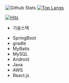 <!-- ### Hi there 👋 -->
![Github Stats](https://github-readme-stats.vercel.app/api?username=kojoo112&show_icons=true&theme=tokyonight)
[![Top Langs](https://github-readme-stats.vercel.app/api/top-langs/?username=kojoo112&layout=compact&theme=tokyonight)](https://github.com/anuraghazra/github-readme-stats)


[![Hits](https://hits.seeyoufarm.com/api/count/incr/badge.svg?url=https%3A%2F%2Fgithub.com%2Fkojoo112&count_bg=%23FAFB40&title_bg=%23E50909&icon=&icon_color=%231D0808&title=hits&edge_flat=false)](https://hits.seeyoufarm.com)


* 기술스택
 - SpringBoot
 - gradle
 - MyBatis
 - MySQL
 - Android
 - Java
 - AWS
 - React.js 
<!--
**kojoo112/kojoo112** is a ✨ _special_ ✨ repository because its `README.md` (this file) appears on your GitHub profile.

Here are some ideas to get you started:

- 🔭 I’m currently working on ...
- 🌱 I’m currently learning ...
- 👯 I’m looking to collaborate on ...
- 🤔 I’m looking for help with ...
- 💬 Ask me about ...
- 📫 How to reach me: ...
- 😄 Pronouns: ...
- ⚡ Fun fact: ...
-->
